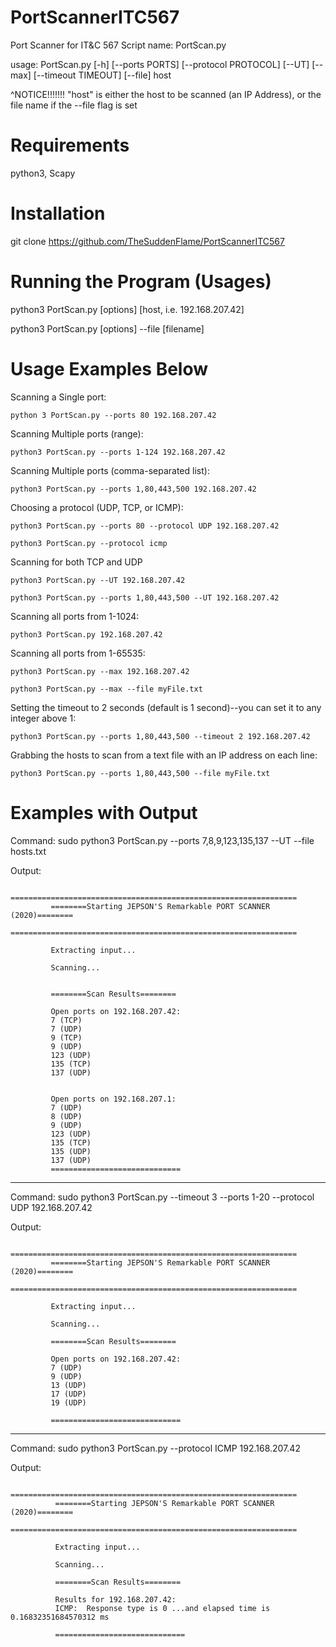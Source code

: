 # PortScannerITC567

Port Scanner for IT&C 567
Script name: PortScan.py

usage: PortScan.py [-h] [--ports PORTS] [--protocol PROTOCOL] [--UT] [--max] [--timeout TIMEOUT] [--file] host

^NOTICE!!!!!!!  "host" is either the host to be scanned (an IP Address), or the file name if the --file flag is set

Requirements
====================
python3, Scapy

Installation
====================
git clone https://github.com/TheSuddenFlame/PortScannerITC567

Running the Program (Usages)
====================
python3 PortScan.py [options] [host, i.e. 192.168.207.42]

python3 PortScan.py [options] --file [filename]



Usage Examples Below
=========================================================

Scanning a Single port:

    python 3 PortScan.py --ports 80 192.168.207.42

Scanning Multiple ports (range):

    python3 PortScan.py --ports 1-124 192.168.207.42
    
Scanning Multiple ports (comma-separated list):

    python3 PortScan.py --ports 1,80,443,500 192.168.207.42
    
Choosing a protocol (UDP, TCP, or ICMP):

    python3 PortScan.py --ports 80 --protocol UDP 192.168.207.42
    
    python3 PortScan.py --protocol icmp
    
Scanning for both TCP and UDP

    python3 PortScan.py --UT 192.168.207.42
    
    python3 PortScan.py --ports 1,80,443,500 --UT 192.168.207.42

Scanning all ports from 1-1024:

    python3 PortScan.py 192.168.207.42

Scanning all ports from 1-65535:

    python3 PortScan.py --max 192.168.207.42
    
    python3 PortScan.py --max --file myFile.txt
    
Setting the timeout to 2 seconds (default is 1 second)--you can set it to any integer above 1:

    python3 PortScan.py --ports 1,80,443,500 --timeout 2 192.168.207.42 
    
Grabbing the hosts to scan from a text file with an IP address on each line:

    python3 PortScan.py --ports 1,80,443,500 --file myFile.txt
    
    

Examples with Output
=========================================================
 
Command: sudo python3 PortScan.py --ports 7,8,9,123,135,137 --UT --file hosts.txt

Output:

             ================================================================
             ========Starting JEPSON'S Remarkable PORT SCANNER (2020)========
             ================================================================

             Extracting input...

             Scanning...


             ========Scan Results========

             Open ports on 192.168.207.42:
             7 (TCP)
             7 (UDP)
             9 (TCP)
             9 (UDP)
             123 (UDP)
             135 (TCP)
             137 (UDP)


             Open ports on 192.168.207.1:
             7 (UDP)
             8 (UDP)
             9 (UDP)
             123 (UDP)
             135 (TCP)
             135 (UDP)
             137 (UDP)
             =============================
 
 ___________________________________________________________________________________________________________________
 Command: sudo python3 PortScan.py --timeout 3 --ports 1-20 --protocol UDP 192.168.207.42
 
 Output: 
 
             ================================================================
             ========Starting JEPSON'S Remarkable PORT SCANNER (2020)========
             ================================================================

             Extracting input...

             Scanning...

             ========Scan Results========

             Open ports on 192.168.207.42:
             7 (UDP)
             9 (UDP)
             13 (UDP)
             17 (UDP)
             19 (UDP)

             =============================

___________________________________________________________________________________________________________________
Command: sudo python3 PortScan.py --protocol ICMP 192.168.207.42

Output:

              ================================================================
              ========Starting JEPSON'S Remarkable PORT SCANNER (2020)========
              ================================================================

              Extracting input...

              Scanning...

              ========Scan Results========

              Results for 192.168.207.42:
              ICMP:  Response type is 0 ...and elapsed time is 0.16832351684570312 ms

              =============================

    
